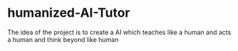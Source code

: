 # humanized-AI-Tutor
The idea of the project is to create a AI which teaches like a human and acts a human and think beyond like human
